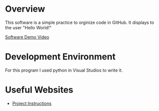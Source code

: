 # Overview

This software is a simple practice to orginize code in GitHub. It displays to the user "Hello World!"




[Software Demo Video](https://youtu.be/5uGly8Fjy0I)

# Development Environment

For this program I used python in Visual Studios to write it. 


# Useful Websites

* [Project Instructions](https://byui-cse.github.io/cse310-course/lesson01/01-prove_campus.html)